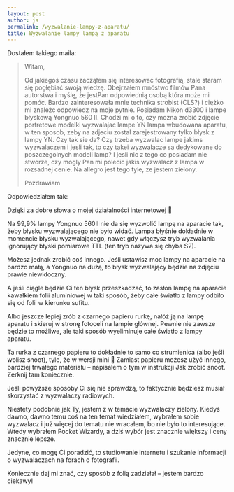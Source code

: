 ```yaml
---
layout: post
author: js
permalink: /wyzwalanie-lampy-z-aparatu/
title: Wyzwalanie lampy lampą z aparatu
---
```

Dostałem takiego maila:

> Witam,
> 
> Od jakiegoś czasu zacząłem się interesować fotografią, stale staram się pogłębiać swoją wiedzę. Obejrzałem mnóstwo filmów Pana autorstwa i myślę, że jestPan odpowiednią osobą która może mi pomóc. Bardzo zainteresowała mnie technika strobist (CLS?) i ciężko mi znależc odpowiedz na moje pytnie. Posiadam Nikon d3300 i lampe błyskową Yongnuo 560 II. Chodzi mi o to, czy mozna zrobić zdjęcie portretowe modelki wyzwalajac lampe YN lampa wbudowana aparatu, w ten sposob, zeby na zdjeciu zostal zarejestrowany tylko błysk z lampy YN. Czy tak sie da? Czy trzeba wyzwalac lampe jakims wyzwalaczem i jesli tak, to czy takei wyzwalacze sa dedykowane do poszczegolnych modeli lamp? I jesli nic z tego co posiadam nie stworze, czy mogly Pan mi polecic jakis wyzwalacz z lampa w rozsadnej cenie. Na allegro jest tego tyle, ze jestem zielony.
>
> Pozdrawiam

Odpowiedziałem tak:

Dzięki za dobre słowa o mojej działalności internetowej 🙂

Na 99,9% lampy Yongnuo 560II nie da się wyzwolić lampą na aparacie tak, żeby błysku wyzwalającego nie było widać. Lampa błyśnie dokładnie w momencie błysku wyzwalającego, nawet gdy włączysz tryb wyzwalania ignorujący błyski pomiarowe TTL (ten tryb nazywa się chyba S2).

Możesz jednak zrobić coś innego. Jeśli ustawisz moc lampy na aparacie na bardzo małą, a Yongnuo na dużą, to błysk wyzwalający będzie na zdjęciu prawie niewidoczny.

A jeśli ciągle będzie Ci ten błysk przeszkadzać, to zasłoń lampę na aparacie kawałkiem folii aluminiowej w taki sposób, żeby całe światło z lampy odbiło się od folii w kierunku sufitu.

Albo jeszcze lepiej zrób z czarnego papieru rurkę, nałóż ją na lampę aparatu i skieruj w stronę fotoceli na lampie głównej. Pewnie nie zawsze będzie to możliwe, ale taki sposób wyeliminuje całe światło z lampy aparatu.

Ta rurka z czarnego papieru to dokładnie to samo co strumienica (albo jeśli wolisz snoot), tyle, że w wersji mini 🙂 Zamiast papieru możesz użyć innego, bardziej trwałego materiału – napisałem o tym w instrukcji Jak zrobić snoot. Zerknij tam koniecznie.

Jeśli powyższe sposoby Ci się nie sprawdzą, to faktycznie będziesz musiał skorzystać z wyzwalaczy radiowych.

Niestety podobnie jak Ty, jestem z w temacie wyzwalaczy zielony. Kiedyś dawno, dawno temu coś na ten temat wiedziałem, wybrałem sobie wyzwalacz i już więcej do tematu nie wracałem, bo nie było to interesujące. Wtedy wybrałem Pocket Wizardy, a dziś wybór jest znacznie większy i ceny znacznie lepsze.

Jedyne, co mogę Ci poradzić, to studiowanie internetu i szukanie informacji o wyzwalaczach na forach o fotografii.

Koniecznie daj mi znać, czy sposób z folią zadziałał – jestem bardzo ciekawy!
